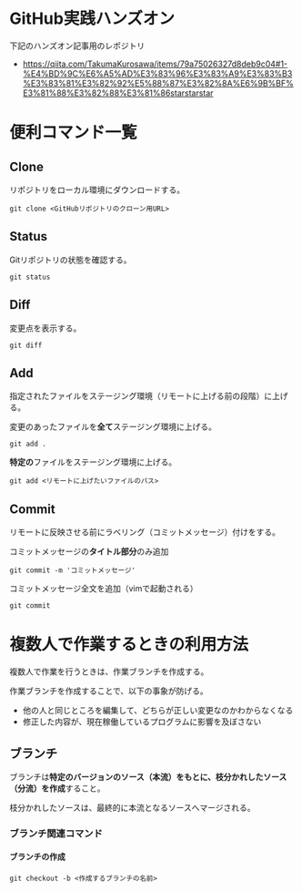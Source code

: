 # GitHub実践ハンズオン
下記のハンズオン記事用のレポジトリ
- https://qiita.com/TakumaKurosawa/items/79a75026327d8deb9c04#1-%E4%BD%9C%E6%A5%AD%E3%83%96%E3%83%A9%E3%83%B3%E3%83%81%E3%82%92%E5%88%87%E3%82%8A%E6%9B%BF%E3%81%88%E3%82%88%E3%81%86starstarstar

# 便利コマンド一覧
## Clone
リポジトリをローカル環境にダウンロードする。
```
git clone <GitHubリポジトリのクローン用URL>
```

## Status
Gitリポジトリの状態を確認する。
```
git status
```

## Diff
変更点を表示する。
```
git diff
```

## Add
指定されたファイルをステージング環境（リモートに上げる前の段階）に上げる。

変更のあったファイルを**全て**ステージング環境に上げる。
```
git add .
```

**特定の**ファイルをステージング環境に上げる。
```
git add <リモートに上げたいファイルのパス>
```

## Commit
リモートに反映させる前にラベリング（コミットメッセージ）付けをする。

コミットメッセージの**タイトル部分**のみ追加
```
git commit -m 'コミットメッセージ'
```

コミットメッセージ全文を追加（vimで起動される）
```
git commit
```

# 複数人で作業するときの利用方法
複数人で作業を行うときは、作業ブランチを作成する。

作業ブランチを作成することで、以下の事象が防げる。
- 他の人と同じところを編集して、どちらが正しい変更なのかわからなくなる
- 修正した内容が、現在稼働しているプログラムに影響を及ぼさない

## ブランチ
ブランチは**特定のバージョンのソース（本流）をもとに、枝分かれしたソース（分流）を作成**すること。

枝分かれしたソースは、最終的に本流となるソースへマージされる。

### ブランチ関連コマンド
#### ブランチの作成
```
git checkout -b <作成するブランチの名前>
```
